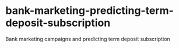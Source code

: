 # bank-marketing-predicting-term-deposit-subscription
Bank marketing campaigns and predicting term deposit subscription
